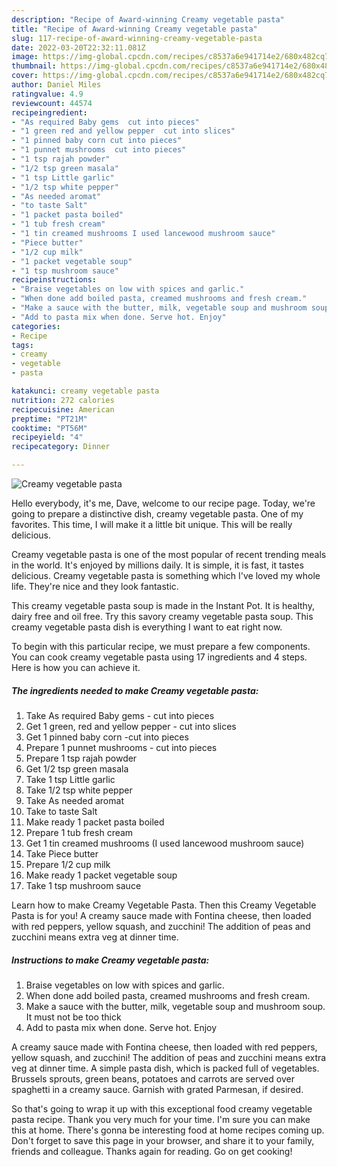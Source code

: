 ```yaml
---
description: "Recipe of Award-winning Creamy vegetable pasta"
title: "Recipe of Award-winning Creamy vegetable pasta"
slug: 117-recipe-of-award-winning-creamy-vegetable-pasta
date: 2022-03-20T22:32:11.081Z
image: https://img-global.cpcdn.com/recipes/c8537a6e941714e2/680x482cq70/creamy-vegetable-pasta-recipe-main-photo.jpg
thumbnail: https://img-global.cpcdn.com/recipes/c8537a6e941714e2/680x482cq70/creamy-vegetable-pasta-recipe-main-photo.jpg
cover: https://img-global.cpcdn.com/recipes/c8537a6e941714e2/680x482cq70/creamy-vegetable-pasta-recipe-main-photo.jpg
author: Daniel Miles
ratingvalue: 4.9
reviewcount: 44574
recipeingredient:
- "As required Baby gems  cut into pieces"
- "1 green red and yellow pepper  cut into slices"
- "1 pinned baby corn cut into pieces"
- "1 punnet mushrooms  cut into pieces"
- "1 tsp rajah powder"
- "1/2 tsp green masala"
- "1 tsp Little garlic"
- "1/2 tsp white pepper"
- "As needed aromat"
- "to taste Salt"
- "1 packet pasta boiled"
- "1 tub fresh cream"
- "1 tin creamed mushrooms I used lancewood mushroom sauce"
- "Piece butter"
- "1/2 cup milk"
- "1 packet vegetable soup"
- "1 tsp mushroom sauce"
recipeinstructions:
- "Braise vegetables on low with spices and garlic."
- "When done add boiled pasta, creamed mushrooms and fresh cream."
- "Make a sauce with the butter, milk, vegetable soup and mushroom soup. It must not be too thick"
- "Add to pasta mix when done. Serve hot. Enjoy"
categories:
- Recipe
tags:
- creamy
- vegetable
- pasta

katakunci: creamy vegetable pasta 
nutrition: 272 calories
recipecuisine: American
preptime: "PT21M"
cooktime: "PT56M"
recipeyield: "4"
recipecategory: Dinner

---
```



![Creamy vegetable pasta](https://img-global.cpcdn.com/recipes/c8537a6e941714e2/680x482cq70/creamy-vegetable-pasta-recipe-main-photo.jpg)

Hello everybody, it's me, Dave, welcome to our recipe page. Today, we're going to prepare a distinctive dish, creamy vegetable pasta. One of my favorites. This time, I will make it a little bit unique. This will be really delicious.

Creamy vegetable pasta is one of the most popular of recent trending meals in the world. It's enjoyed by millions daily. It is simple, it is fast, it tastes delicious. Creamy vegetable pasta is something which I've loved my whole life. They're nice and they look fantastic.

This creamy vegetable pasta soup is made in the Instant Pot. It is healthy, dairy free and oil free. Try this savory creamy vegetable pasta soup. This creamy vegetable pasta dish is everything I want to eat right now.


To begin with this particular recipe, we must prepare a few components. You can cook creamy vegetable pasta using 17 ingredients and 4 steps. Here is how you can achieve it.

<!--inarticleads1-->

##### The ingredients needed to make Creamy vegetable pasta:

1. Take As required Baby gems - cut into pieces
1. Get 1 green, red and yellow pepper - cut into slices
1. Get 1 pinned baby corn -cut into pieces
1. Prepare 1 punnet mushrooms - cut into pieces
1. Prepare 1 tsp rajah powder
1. Get 1/2 tsp green masala
1. Take 1 tsp Little garlic
1. Take 1/2 tsp white pepper
1. Take As needed aromat
1. Take to taste Salt
1. Make ready 1 packet pasta boiled
1. Prepare 1 tub fresh cream
1. Get 1 tin creamed mushrooms (I used lancewood mushroom sauce)
1. Take Piece butter
1. Prepare 1/2 cup milk
1. Make ready 1 packet vegetable soup
1. Take 1 tsp mushroom sauce


Learn how to make Creamy Vegetable Pasta. Then this Creamy Vegetable Pasta is for you! A creamy sauce made with Fontina cheese, then loaded with red peppers, yellow squash, and zucchini! The addition of peas and zucchini means extra veg at dinner time. 

<!--inarticleads2-->

##### Instructions to make Creamy vegetable pasta:

1. Braise vegetables on low with spices and garlic.
1. When done add boiled pasta, creamed mushrooms and fresh cream.
1. Make a sauce with the butter, milk, vegetable soup and mushroom soup. It must not be too thick
1. Add to pasta mix when done. Serve hot. Enjoy


A creamy sauce made with Fontina cheese, then loaded with red peppers, yellow squash, and zucchini! The addition of peas and zucchini means extra veg at dinner time. A simple pasta dish, which is packed full of vegetables. Brussels sprouts, green beans, potatoes and carrots are served over spaghetti in a creamy sauce. Garnish with grated Parmesan, if desired. 

So that's going to wrap it up with this exceptional food creamy vegetable pasta recipe. Thank you very much for your time. I'm sure you can make this at home. There's gonna be interesting food at home recipes coming up. Don't forget to save this page in your browser, and share it to your family, friends and colleague. Thanks again for reading. Go on get cooking!
